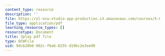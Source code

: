 ```yaml
---
content_type: resource
description: ''
file: https://ol-ocw-studio-app-production.s3.amazonaws.com/courses/5-61-physical-chemistry-fall-2017/9dcb20b6982cf6a68255d19bc2e3ee98_iSqhxWjkq8.pdf
file_type: application/pdf
learning_resource_types: []
resourcetype: Document
title: 3play pdf file
type: OCWFile
uid: 9dcb20b6-982c-f6a6-8255-d19bc2e3ee98
---
```

